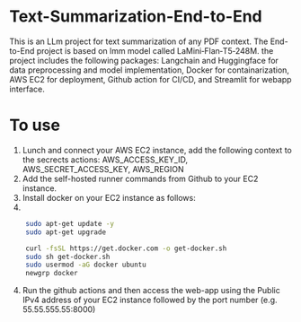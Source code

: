 # Text-Summarization-End-to-End

This is an LLm project for text summarization of any PDF context. The End-to-End project is based on lmm model called LaMini‑Flan‑T5‑248M. the project includes the following packages: Langchain and Huggingface for data preprocessing and model implementation, Docker for containarization, AWS EC2 for deployment, Github action for CI/CD, and Streamlit for webapp interface. 

# To use
1. Lunch and connect your AWS EC2 instance, add the following context to the secrects actions: AWS_ACCESS_KEY_ID, AWS_SECRET_ACCESS_KEY, AWS_REGION
2. Add the self-hosted runner commands from Github to your EC2 instance.
3. Install docker on your EC2 instance as follows:
4. 
```bash
    sudo apt-get update -y
    sudo apt-get upgrade
```
```bash
    curl -fsSL https://get.docker.com -o get-docker.sh
    sudo sh get-docker.sh
    sudo usermod -aG docker ubuntu
    newgrp docker
```

4. Run the github actions and then access the web-app using the Public IPv4 address of your EC2 instance followed by the port number (e.g. 55.55.555.55:8000)

